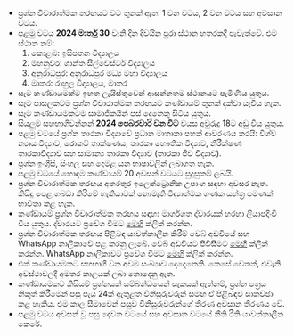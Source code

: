 - ප්‍රශ්න විචාරාත්මක තරඟයට වට තුනක් ඇත: 1 වන වටය, 2 වන වටය සහ අවසාන වටය.
- පළමු වටය **2024 මාර්තු 30** වැනි දින දිවයින පුරා ස්ථාන හතරකදී පැවැත්වේ. එම ස්ථාන නම්:
     1. කොළඹ: ඉසිපතන විද්‍යාලය
     2. මහනුවර: ශාන්ත සිල්වෙස්ටර් විද්‍යාලය
     3. අනුරාධපුර: අනුරාධපුර මධ්‍ය මහා විද්‍යාලය
     4. මාතර: රාහුල විද්‍යාලය, මාතර
- සෑම කණ්ඩායමක්ම ඉහත ලැයිස්තුවෙන් ආසන්නතම ස්ථානයට පැමිණිය යුතුය.
- සෑම පාසලකටම ප්‍රශ්න විචාරාත්මක තරඟයට කණ්ඩායම් තුනක් දක්වා යැවිය හැක.
- සෑම කණ්ඩායමකටම සාමාජිකයින් පස් දෙනෙකු සිටිය යුතුය.
- සියලුම සහභාගිවන්නන් **2024 පෙබරවාරි වන විට** වයස අවුරුදු 18ට අඩු විය යුතුය.
- පළමු වටයේ ප්‍රශ්න තාරකා විද්‍යාවේ ප්‍රධාන මාතෘකා පහක් ආවරණය කරයි: විශ්ව න්‍යාය විද්‍යාව, රොකට් තාක්ෂණය, තාරකා භෞතික විද්‍යාව, නිරීක්ෂණ තාරකාවිද්‍යාව සහ සාමාන්‍ය තාරකා විද්‍යාව (තාරකා ජීව විද්‍යාව).
- ප්‍රශ්න ඉංග්‍රීසි, සිංහල සහ දෙමළ යන භාෂාවලින් ලබාගත හැක.
- පළමු වටයේ හොඳම කණ්ඩායම් 20 අවසන් වටයට සුදුසුකම් ලබයි.
- ප්‍රශ්න විචාරාත්මක තරඟය අතරතුර ඉලෙක්ට්‍රොනික උපාංග සඳහා අවසර නැත. කිසිදු පෙළ ගබඩා කිරීමේ හැකියාවක් නොමැති විද්‍යාත්මක ගණක යන්ත්‍ර පමණක් භාවිතා කළ හැක.
- කණ්ඩායම් ප්‍රශ්න විචාරාත්මක තරඟය සඳහා මාර්ගගත ද්වාරයක් හරහා ලියාපදිංචි විය යුතුය. ද්වාරයට ප්‍රවේශ වීමට  [මෙහි](https://sky24-icas.web.app) ක්ලික් කරන්න.
- ප්‍රශ්න විචාරාත්මක තරඟය පිළිබඳ යාවත්කාලීන කිරීම් වෙබ් අඩවියේ සහ WhatsApp නාලිකාවේ පළ කරනු ලැබේ. වෙබ් අඩවියට පිවිසීමට [මෙහි](https://sky24-icas.web.app) ක්ලික් කරන්න. WhatsApp නාලිකාවට ප්‍රවේශ වීමට [මෙහි](https://whatsapp.com/channel/0029VaNp7ThEquiYG2J5dX2l) ක්ලික් කරන්න.
- එක් කණ්ඩායමකට සහභාගී වන අවම සංඛ්‍යාව දෙදෙනෙකි. කෙසේ වෙතත්, එවැනි අවස්ථාවලදී අමතර කාලයක් ලබා නොදෙනු ඇත.
- කණ්ඩායමකට කිසියම් ප්‍රශ්නයක් සම්බන්ධයෙන් සැකයක් ඇත්නම්, ප්‍රශ්න පත්‍රය නිකුත් කිරීමෙන් පසු පැය 24ක් ඇතුළත විනිසුරුවරුන් සමඟ ඒ පිළිබඳව සාකච්ඡා කළ හැකිය. එම කාල සීමාවෙන් පසුව විනිසුරුවරුන්ගේ තීරණ අවසාන තීරණය වේ.
- පළමු වටය අවසන් වූ පසු දෙවන වටයේ සහ අවසාන වටයේ නීති රීති යාවත්කාලීන කෙරේ.
